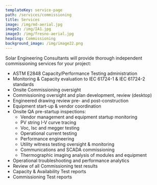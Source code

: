 ```yaml
---
templateKey: service-page
path: /services/commissioning
title: Services
image: /img/md-aerial.jpg
image2: /img/IA1.jpg
image3: /img/fresno-aerial.jpg
heading: Commissioning
background_image: /img/image22.png
---
```

Solar Engineering Consultants will provide thorough independent commissioning services for
your project:

* ASTM E2848 Capacity/Performance Testing administration
* Monitoring & Capacity evaluation to IEC 61724-1 & IEC 61724-2 standards
* Onsite Commissioning oversight
* Commissioning oversight and plan development, review (desktop)
* Engineered drawing review pre- and post-construction
* Equipment start-up & vendor coordination
* Onsite QA pre-startup inspections:
  * Vendor management and equipment startup monitoring
  * PV string I-V curve tracing
  * Voc, Isc and megger testing
  * Operational current testing
  * Performance engineering
  * Utility witness testing oversight & monitoring
  * Communications and SCADA commissioning
  * Thermographic imaging analysis of modules and equipment
* Operational troubleshooting and performance analytics
* Review of all Commissioning test results
* Capacity & Availability Test reports
* Commissioning Test reports
